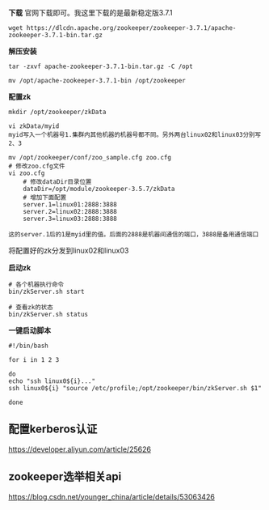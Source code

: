 **下载**
官网下载即可。我这里下载的是最新稳定版3.7.1
```
wget https://dlcdn.apache.org/zookeeper/zookeeper-3.7.1/apache-zookeeper-3.7.1-bin.tar.gz
```

**解压安装**
```
tar -zxvf apache-zookeeper-3.7.1-bin.tar.gz -C /opt

mv /opt/apache-zookeeper-3.7.1-bin /opt/zookeeper
```

**配置zk**
```
mkdir /opt/zookeeper/zkData

vi zkData/myid
myid写入一个机器号1.集群内其他机器的机器号都不同。另外两台linux02和linux03分别写2、3

mv /opt/zookeeper/conf/zoo_sample.cfg zoo.cfg
# 修改zoo.cfg文件
vi zoo.cfg
	# 修改dataDir目录位置
	dataDir=/opt/module/zookeeper-3.5.7/zkData
	# 增加下面配置
	server.1=linux01:2888:3888
	server.2=linux02:2888:3888
	server.3=linux03:2888:3888

这的server.1后的1是myid里的值。后面的2888是机器间通信的端口，3888是备用通信端口
```

将配置好的zk分发到linux02和linux03

**启动zk**
```
# 各个机器执行命令
bin/zkServer.sh start

# 查看zk的状态
bin/zkServer.sh status
```
**一键启动脚本**
```shell
#!/bin/bash

for i in 1 2 3

do
echo "ssh linux0${i}..."
ssh linux0${i} "source /etc/profile;/opt/zookeeper/bin/zkServer.sh $1"

done
```

## 配置kerberos认证
https://developer.aliyun.com/article/25626

## zookeeper选举相关api
https://blog.csdn.net/younger_china/article/details/53063426
